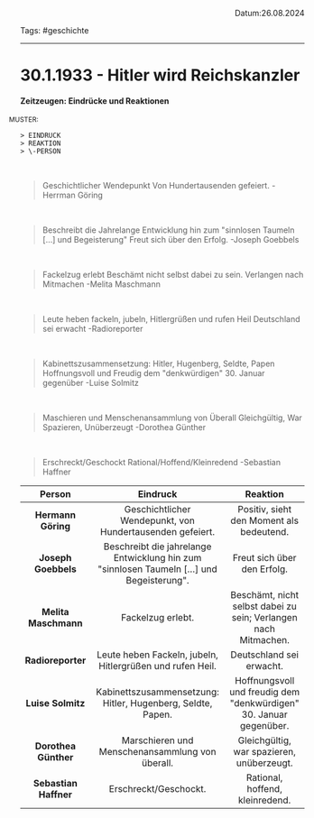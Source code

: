 <p align="right">Datum:26.08.2024</p>

Tags: #geschichte 

---

# 30.1.1933 - Hitler wird Reichskanzler

#### Zeitzeugen: Eindrücke und Reaktionen
<sub style="padding:-20px;margin:-20px">MUSTER:</sub>
``` 
> EINDRUCK
> REAKTION
> \-PERSON
``` 
<br>

> Geschichtlicher Wendepunkt 
> Von Hundertausenden gefeiert.
> \-Herrman Göring

<br>

> Beschreibt die Jahrelange Entwicklung hin zum "sinnlosen Taumeln […] und Begeisterung"
> Freut sich über den Erfolg.
> \-Joseph Goebbels

<br>

> Fackelzug erlebt
> Beschämt nicht selbst dabei zu sein. Verlangen nach Mitmachen
> \-Melita Maschmann

<br>

> Leute heben fackeln, jubeln, Hitlergrüßen und rufen Heil
> Deutschland sei erwacht
> \-Radioreporter

<br>

> Kabinettszusammensetzung: Hitler, Hugenberg, Seldte, Papen
> Hoffnungsvoll und Freudig dem "denkwürdigen" 30. Januar gegenüber
> \-Luise Solmitz

<br>

> Maschieren und Menschenansammlung von Überall
> Gleichgültig, War Spazieren, Unüberzeugt
> \-Dorothea Günther

<br>

> Erschreckt/Geschockt Rational/Hoffend/Kleinredend
> \-Sebastian Haffner


| **Person**            | **Eindruck**                                                                 | **Reaktion**                                                         |
|:---------------------:|:----------------------------------------------------------------------------:|:--------------------------------------------------------------------:|
| **Hermann Göring**     | Geschichtlicher Wendepunkt, von Hundertausenden gefeiert.                    | Positiv, sieht den Moment als bedeutend.                             |
| **Joseph Goebbels**    | Beschreibt die jahrelange Entwicklung hin zum "sinnlosen Taumeln […] und Begeisterung". | Freut sich über den Erfolg.                                           |
| **Melita Maschmann**   | Fackelzug erlebt.                                                           | Beschämt, nicht selbst dabei zu sein; Verlangen nach Mitmachen.       |
| **Radioreporter**      | Leute heben Fackeln, jubeln, Hitlergrüßen und rufen Heil.                   | Deutschland sei erwacht.                                              |
| **Luise Solmitz**      | Kabinettszusammensetzung: Hitler, Hugenberg, Seldte, Papen.                 | Hoffnungsvoll und freudig dem "denkwürdigen" 30. Januar gegenüber.    |
| **Dorothea Günther**   | Marschieren und Menschenansammlung von überall.                             | Gleichgültig, war spazieren, unüberzeugt.                             |
| **Sebastian Haffner**  | Erschreckt/Geschockt.                                                       | Rational, hoffend, kleinredend.                                       |
